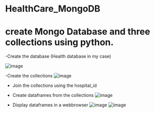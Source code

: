 # HealthCare_MongoDB
# create Mongo Database and three collections using python.
-Create the database (Health database in my case)

![image](https://user-images.githubusercontent.com/28698879/115511973-20897d00-a28a-11eb-9f94-5a9300f84831.png)


-Create the collections
![image](https://user-images.githubusercontent.com/28698879/115512080-3dbe4b80-a28a-11eb-9a35-56ab4a075cac.png)

- Join the collections using the hospital_id
- Create dataframes from the collections
![image](https://user-images.githubusercontent.com/28698879/115512446-ac9ba480-a28a-11eb-9187-67b936b3e725.png)

- Display dataframes in a webbrowser
![image](https://user-images.githubusercontent.com/28698879/115512888-1fa51b00-a28b-11eb-95e6-c245c763eb04.png)
![image](https://user-images.githubusercontent.com/28698879/115513317-9b06cc80-a28b-11eb-89ca-9d7044b7d61c.png)
